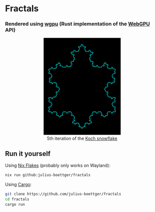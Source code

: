 # Fractals
### Rendered using [wgpu](https://wgpu.rs/) (Rust implementation of the [WebGPU](https://www.w3.org/TR/webgpu/) API)

<p align="middle">
  <img src=".github/assets/koch_snowflake.png" width="50%"/> 
  <br>
  5th iteration of the <a href="https://en.wikipedia.org/wiki/Koch_snowflake">Koch snowflake</a> 
</p>

## Run it yourself

Using [Nix Flakes](https://nixos.wiki/wiki/flakes) (probably only works on Wayland):
```sh
nix run github:julius-boettger/fractals
```

Using [Cargo](https://doc.rust-lang.org/cargo/getting-started/installation.html):
```sh
git clone https://github.com/julius-boettger/fractals
cd fractals
cargo run
```
